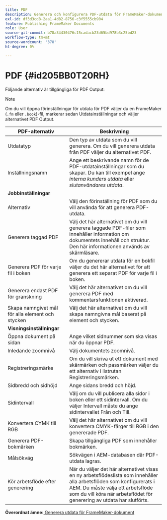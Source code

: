 ```yaml
---
title: PDF
description: Generera och konfigurera PDF-utdata för FrameMaker-dokument i AEM Guides.
exl-id: df3d3cd8-2aa1-4d82-8756-c3f5555cb904
feature: Publishing FrameMaker Documents
role: User
source-git-commit: b78a34430476c15cadacb23d65bd978b3c25bd23
workflow-type: tm+mt
source-wordcount: '378'
ht-degree: 0%

---
```


# PDF {#id205BB0T20RH}

Följande alternativ är tillgängliga för PDF Output:

>[!NOTE]
>
> Om du vill öppna förinställningar för utdata för PDF väljer du en FrameMaker \(`.fm` eller `.book`\)-fil, markerar sedan Utdatainställningar och väljer alternativet PDF Output.

| PDF-alternativ | Beskrivning |
|-----------|-----------|
| Utdatatyp | Den typ av utdata som du vill generera. Om du vill generera utdata från PDF väljer du alternativet PDF. |
| Inställningsnamn | Ange ett beskrivande namn för de PDF-utdatainställningar som du skapar. Du kan till exempel ange *interna kunders utdata* eller *slutanvändares utdata*. |
| **Jobbinställningar** |
| Alternativ | Välj den förinställning för PDF som du vill använda för att generera PDF-utdata. |
| Generera taggad PDF | Välj det här alternativet om du vill generera taggade PDF-filer som innehåller information om dokumentets innehåll och struktur. Den här informationen används av skärmläsare. |
| Generera PDF för varje fil i boken | Om du genererar utdata för en bokfil väljer du det här alternativet för att generera ett separat PDF för varje fil i boken. |
| Generera endast PDF för granskning | Välj det här alternativet om du vill generera PDF med kommentarsfunktionen aktiverad. |
| Skapa namngivet mål för alla element och stycken | Välj det här alternativet om du vill skapa namngivna mål baserat på element och stycken. |
| **Visningsinställningar** |
| Öppna dokument på sidan | Ange vilket sidnummer som ska visas när du öppnar PDF. |
| Inledande zoomnivå | Välj dokumentets zoomnivå. |
| Registreringsmärke | Om du vill skriva ut ett dokument med skärmärken och passmärken väljer du ett alternativ i listrutan Registreringsmärken. |
| Sidbredd och sidhöjd | Ange sidans bredd och höjd. |
| Sidintervall | Välj om du vill publicera alla sidor i boken eller ett sidintervall. Om du väljer Intervall måste du ange sidintervallet Från och Till. |
| Konvertera CYMK till RGB | Välj det här alternativet om du vill konvertera CMYK-färger till RGB i den genererade PDF. |
| Generera PDF-bokmärken | Skapa tillgängliga PDF som innehåller bokmärken. |
| Målsökväg | Sökvägen i AEM-databasen där PDF-utdata lagras. |
| Kör arbetsflöde efter generering | När du väljer det här alternativet visas en ny arbetsflödeslista som innehåller alla arbetsflöden som konfigurerats i AEM. Du måste välja ett arbetsflöde som du vill köra när arbetsflödet för generering av utdata har slutförts. |

**Överordnat ämne:**[ Generera utdata för FrameMaker-dokument](fm-output-generatation.md)
